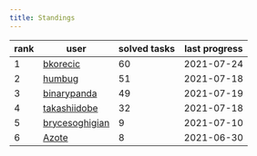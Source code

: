 ```yaml
---
title: Standings
---
```



<table class="narrow">
 <colgroup>
  <col class="small-col">
  <col class="brief-col">
  <col class="brief-col">
  <col class="brief-col">
 </colgroup>
 <thead>
  <tr>
   <th>
    rank
   </th>
   <th>
    user
   </th>
   <th>
    solved tasks
   </th>
   <th>
    last progress
   </th>
  </tr>
 </thead>
 <tbody>
  <tr>
   <td>
    1
   </td>
   <td>
    <a href="/problemset/user/69586/">
     bkorecic
    </a>
   </td>
   <td>
    60
   </td>
   <td>
    <span class="green">
     2021-07-24
    </span>
   </td>
  </tr>
  <tr>
   <td>
    2
   </td>
   <td>
    <a href="/problemset/user/69587/">
     humbug
    </a>
   </td>
   <td>
    51
   </td>
   <td>
    <span class="red">
     2021-07-18
    </span>
   </td>
  </tr>
  <tr>
   <td>
    3
   </td>
   <td>
    <a href="/problemset/user/69604/">
     binarypanda
    </a>
   </td>
   <td>
    49
   </td>
   <td>
    <span class="green">
     2021-07-19
    </span>
   </td>
  </tr>
  <tr>
   <td>
    4
   </td>
   <td>
    <a href="/problemset/user/53872/">
     takashiidobe
    </a>
   </td>
   <td>
    32
   </td>
   <td>
    <span class="red">
     2021-07-18
    </span>
   </td>
  </tr>
  <tr>
   <td>
    5
   </td>
   <td>
    <a href="/problemset/user/69664/">
     brycesoghigian
    </a>
   </td>
   <td>
    9
   </td>
   <td>
    <span class="red">
     2021-07-10
    </span>
   </td>
  </tr>
  <tr>
   <td>
    6
   </td>
   <td>
    <a href="/problemset/user/69588/">
     Azote
    </a>
   </td>
   <td>
    8
   </td>
   <td>
    <span class="red">
     2021-06-30
    </span>
   </td>
  </tr>
 </tbody>
</table>
